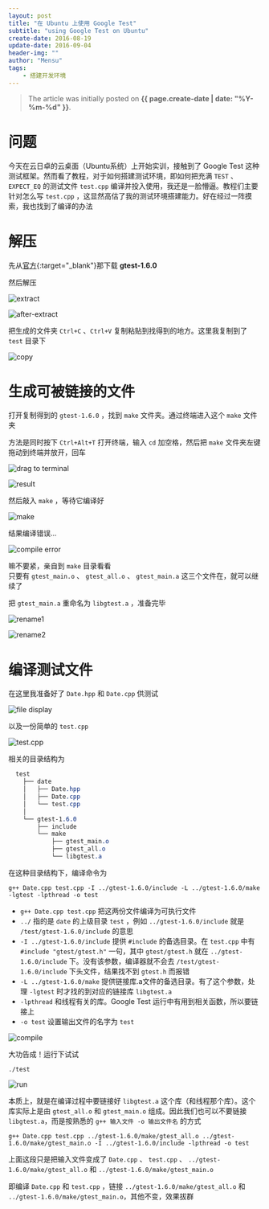 ```yaml
---
layout: post
title: "在 Ubuntu 上使用 Google Test"
subtitle: "using Google Test on Ubuntu"
create-date: 2016-08-19
update-date: 2016-09-04
header-img: ""
author: "Mensu"
tags:
    - 搭建开发环境
---
```


> The article was initially posted on **{{ page.create-date | date: "%Y-%m-%d" }}**.

# 问题

今天在云日卓的云桌面（Ubuntu系统）上开始实训，接触到了 Google Test 这种测试框架。然而看了教程，对于如何搭建测试环境，即如何把充满 ``TEST`` 、 ``EXPECT_EQ`` 的测试文件 ``test.cpp`` 编译并投入使用，我还是一脸懵逼。教程们主要针对怎么写 ``test.cpp`` ，这显然高估了我的测试环境搭建能力。好在经过一阵摸索，我也找到了编译的办法

# 解压

先从[官方](https://github.com/google/googletest/releases){:target="_blank"}那下载 **gtest-1.6.0**

然后解压

![extract](http://7xrahq.com1.z0.glb.clouddn.com/using-google-test-on-ubuntu-extract.png)

![after-extract](http://7xrahq.com1.z0.glb.clouddn.com/using-google-test-on-ubuntu-after-extract.png)

把生成的文件夹 ``Ctrl+C`` 、``Ctrl+V`` 复制粘贴到找得到的地方。这里我复制到了 ``test`` 目录下

![copy](http://7xrahq.com1.z0.glb.clouddn.com/using-google-test-on-ubuntu-copy.png)

# 生成可被链接的文件

打开复制得到的 ``gtest-1.6.0`` ，找到 ``make`` 文件夹。通过终端进入这个 ``make`` 文件夹

方法是同时按下 ``Ctrl+Alt+T`` 打开终端，输入 ``cd`` 加空格，然后把 ``make`` 文件夹左键拖动到终端并放开，回车

![drag to terminal](http://7xrahq.com1.z0.glb.clouddn.com/using-google-test-on-ubuntu-cd-drag.png)

![result](http://7xrahq.com1.z0.glb.clouddn.com/using-google-test-on-ubuntu-cd-result.png)

然后敲入 ``make`` ，等待它编译好

![make](http://7xrahq.com1.z0.glb.clouddn.com/using-google-test-on-ubuntu-make.png)

结果编译错误...

![compile error](http://7xrahq.com1.z0.glb.clouddn.com/using-google-test-on-ubuntu-error.png)

嘛不要紧，亲自到 ``make`` 目录看看  
只要有 ``gtest_main.o`` 、 ``gtest_all.o`` 、 ``gtest_main.a`` 这三个文件在，就可以继续了

把 ``gtest_main.a`` 重命名为 ``libgtest.a`` ，准备完毕

![rename1](http://7xrahq.com1.z0.glb.clouddn.com/using-google-test-on-ubuntu-rename1.png)

![rename2](http://7xrahq.com1.z0.glb.clouddn.com/using-google-test-on-ubuntu-rename2.png)

# 编译测试文件

在这里我准备好了 ``Date.hpp`` 和 ``Date.cpp`` 供测试

![file display](http://7xrahq.com1.z0.glb.clouddn.com/using-google-test-on-ubuntu-test1.png)

以及一份简单的 ``test.cpp``

![test.cpp](http://7xrahq.com1.z0.glb.clouddn.com/using-google-test-on-ubuntu-test2.png)

相关的目录结构为

~~~css
  test
    ├── date
    │   ├── Date.hpp
    │   ├── Date.cpp
    │   └── test.cpp
    │
    └── gtest-1.6.0
        ├── include
        └── make
            ├── gtest_main.o
            ├── gtest_all.o
            └── libgtest.a
~~~

在这种目录结构下，编译命令为

~~~trueBash
g++ Date.cpp test.cpp -I ../gtest-1.6.0/include -L ../gtest-1.6.0/make -lgtest -lpthread -o test
~~~

- ``g++ Date.cpp test.cpp`` 把这两份文件编译为可执行文件
- ``../`` 指的是 ``date`` 的上级目录 ``test`` ，例如 ``../gtest-1.6.0/include`` 就是 ``/test/gtest-1.6.0/include`` 的意思
- ``-I ../gtest-1.6.0/include`` 提供 ``#include`` 的备选目录。在 ``test.cpp`` 中有 ``#include "gtest/gtest.h"`` 一句，其中 ``gtest/gtest.h`` 就在 ``../gtest-1.6.0/include`` 下。没有该参数，编译器就不会去 ``/test/gtest-1.6.0/include`` 下头文件，结果找不到 ``gtest.h`` 而报错
- ``-L ../gtest-1.6.0/make`` 提供链接库.a文件的备选目录。有了这个参数，处理 ``-lgtest`` 时才找的到对应的链接库 ``libgtest.a``
- ``-lpthread`` 和线程有关的库。Google Test 运行中有用到相关函数，所以要链接上
- ``-o test`` 设置输出文件的名字为 ``test``

![compile](http://7xrahq.com1.z0.glb.clouddn.com/using-google-test-on-ubuntu-test3.png)

大功告成！运行下试试

~~~trueBash
./test
~~~

![run](http://7xrahq.com1.z0.glb.clouddn.com/using-google-test-on-ubuntu-test4.png)

本质上，就是在编译过程中要链接好 ``libgtest.a`` 这个库（和线程那个库）。这个库实际上是由 ``gtest_all.o`` 和 ``gtest_main.o`` 组成。因此我们也可以不要链接 ``libgtest.a``，而是按熟悉的 ``g++ 输入文件 -o 输出文件名`` 的方式

~~~trueBash
g++ Date.cpp test.cpp ../gtest-1.6.0/make/gtest_all.o ../gtest-1.6.0/make/gtest_main.o -I ../gtest-1.6.0/include -lpthread -o test
~~~

上面这段只是把输入文件变成了 ``Date.cpp`` 、 ``test.cpp`` 、 ``../gtest-1.6.0/make/gtest_all.o`` 和 ``../gtest-1.6.0/make/gtest_main.o``

即编译 ``Date.cpp`` 和 ``test.cpp`` ，链接 ``../gtest-1.6.0/make/gtest_all.o`` 和 ``../gtest-1.6.0/make/gtest_main.o``，其他不变，效果拔群

